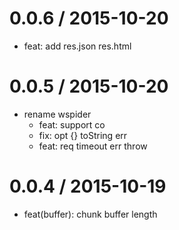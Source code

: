 
0.0.6 / 2015-10-20
==================

  * feat: add res.json res.html

0.0.5 / 2015-10-20
==================

* rename wspider
  * feat: support co
  * fix: opt {} toString err
  * feat: req timeout err throw

0.0.4 / 2015-10-19
==================

  * feat(buffer): chunk buffer length

